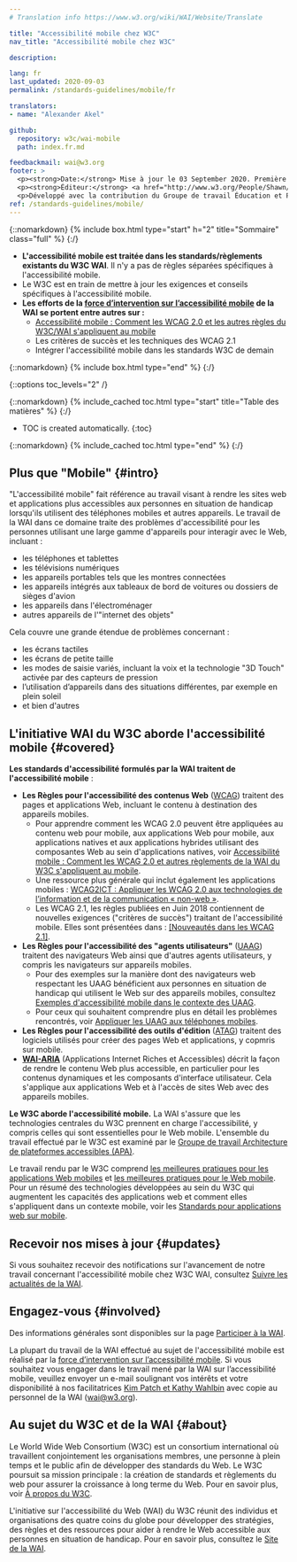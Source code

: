```yaml
---
# Translation info https://www.w3.org/wiki/WAI/Website/Translate

title: "Accessibilité mobile chez W3C"
nav_title: "Accessibilité mobile chez W3C"

description:

lang: fr
last_updated: 2020-09-03
permalink: /standards-guidelines/mobile/fr

translators:
- name: "Alexander Akel"

github:
  repository: w3c/wai-mobile
  path: index.fr.md

feedbackmail: wai@w3.org
footer: >
  <p><strong>Date:</strong> Mise à jour le 03 September 2020. Première publication en janvier 2008.</p>
  <p><strong>Éditeur:</strong> <a href="http://www.w3.org/People/Shawn/">Shawn Lawton Henry</a>.    
  <p>Développé avec la contribution du Groupe de travail Éducation et Promotion (<a href="http://www.w3.org/WAI/EO/">EOWG</a>).</p>
ref: /standards-guidelines/mobile/
---
```


{::nomarkdown}
{% include box.html type="start" h="2" title="Sommaire" class="full" %}
{:/}

-   **L'accessibilité mobile est traitée dans les standards/règlements existants du W3C WAI**. Il n'y a pas de règles séparées spécifiques à l'accessibilité mobile.
-   Le W3C est en train de mettre à jour les exigences et conseils spécifiques à l'accessibilité mobile.
-   **Les efforts de la [force d’intervention sur l’accessibilité mobile](https://www.w3.org/WAI/GL/mobile-a11y-tf/) de la WAI se portent entre autres sur :**
    -   [Accessibilité mobile : Comment les WCAG 2.0 et les autres règles du W3C/WAI s'appliquent au mobile](http://www.w3.org/TR/mobile-accessibility-mapping/)
    -   Les critères de succès et les techniques des WCAG 2.1
    -   Intégrer l'accessibilité mobile dans les standards W3C de demain

{::nomarkdown}
{% include box.html type="end" %}
{:/}


{::options toc_levels="2" /}

{::nomarkdown}
{% include_cached toc.html type="start" title="Table des matières" %}
{:/}

-   TOC is created automatically.
{:toc}

{::nomarkdown}
{% include_cached toc.html type="end" %}
{:/}

## Plus que "Mobile" {#intro}

"L'accessibilité mobile" fait référence au travail visant à rendre les sites web et applications plus accessibles aux personnes en situation de handicap lorsqu'ils utilisent des téléphones mobiles et autres appareils. Le travail de la WAI dans ce domaine traite des problèmes d'accessibilité pour les personnes utilisant une large gamme d'appareils pour interagir avec le Web, incluant :

-   les téléphones et tablettes
-   les télévisions numériques
-   les appareils portables tels que les montres connectées
-   les appareils intégrés aux tableaux de bord de voitures ou dossiers de sièges d'avion
-   les appareils dans l'électroménager
-   autres appareils de l'"internet des objets"

Cela couvre une grande étendue de problèmes concernant :

-   les écrans tactiles
-   les écrans de petite taille
-   les modes de saisie variés, incluant la voix et la technologie "3D Touch" activée par
    des capteurs de pression
-   l’utilisation d’appareils dans des situations différentes, par exemple en plein soleil
-   et bien d'autres

## L'initiative WAI du W3C aborde l'accessibilité mobile {#covered}

**Les standards d'accessibilité formulés par la WAI traitent de l'accessibilité mobile** :

-   **Les Règles pour l'accessibilité des contenus Web** ([WCAG](/standards-guidelines/wcag/)) traitent des pages et applications Web, incluant le contenu à destination des appareils mobiles.
    -   Pour apprendre comment les WCAG 2.0 peuvent être appliquées au contenu web pour mobile, aux applications Web pour mobile, aux applications natives et aux applications hybrides utilisant des composantes Web au sein d'applications natives, voir [Accessibilité mobile : Comment les WCAG 2.0 et autres règlements de la WAI du W3C s'appliquent au mobile](http://www.w3.org/TR/mobile-accessibility-mapping/).
    -   Une ressource plus générale qui inclut également les applications mobiles : [WCAG2ICT : Appliquer les WCAG 2.0 aux technologies de l’information et de la communication « non-web »](http://www.w3.org/TR/wcag2ict/).
    -   Les WCAG 2.1, les règles publiées en Juin 2018 contiennent de nouvelles exigences ("critères de succès") traitant de l'accessibilité mobile.  Elles sont présentées dans : [[Nouveautés dans les WCAG 2.1]](/standards-guidelines/wcag/new-in-21/).
-   **Les Règles pour l'accessibilité des "agents utilisateurs"** ([UAAG](/standards-guidelines/uaag/)) traitent des navigateurs Web ainsi que d'autres agents utilisateurs, y compris les navigateurs sur appareils mobiles.
    -   Pour des exemples sur la manière dont des navigateurs web respectant les UAAG bénéficient aux personnes en situation de handicap qui utilisent le Web sur des appareils mobiles, consultez [Exemples d'accessibilité mobile dans le contexte des UAAG](http://www.w3.org/TR/IMPLEMENTING-UAAG20/mobile).
    -   Pour ceux qui souhaitent comprendre plus en détail les problèmes rencontrés, voir [Appliquer les UAAG aux téléphones mobiles](http://www.w3.org/WAI/UA/work/wiki/Applying_UAAG_to_Mobile_Phones).
-   **Les Règles pour l'accessibilité des outils d'édition** ([ATAG](/standards-guidelines/atag/)) traitent des logiciels utilisés pour créer des pages Web et applications, y copmris sur mobile.
-   **[WAI-ARIA](/standards-guidelines/aria/)** (Applications Internet Riches et Accessibles) décrit la façon de rendre le contenu Web plus accessible, en particulier pour les contenus dynamiques et les composants d'interface utilisateur. Cela s'applique aux applications Web et à l'accès de sites Web avec des appareils mobiles.

 

**Le W3C aborde l'accessibilité mobile.** La WAI s'assure que les technologies centrales du W3C prennent en charge l'accessibilité, y compris celles qui sont essentielles pour le Web mobile. L'ensemble du travail effectué par le W3C est examiné par le [Groupe de travail Architecture de plateformes accessibles (APA)](https://www.w3.org/WAI/APA/).

Le travail rendu par le W3C comprend [les meilleures pratiques pour les applications Web mobiles](http://www.w3.org/TR/mwabp/) et [les meilleures pratiques pour le Web mobile](http://www.w3.org/TR/mobile-bp/). Pour un résumé des technologies développées au sein du W3C qui augmentent les capacités des applications web et comment elles s'appliquent dans un contexte mobile, voir les [Standards pour applications web sur mobile](http://www.w3.org/Mobile/mobile-web-app-state/).

## Recevoir nos mises à jour {#updates}

Si vous souhaitez recevoir des notifications sur l'avancement de notre travail concernant l'accessibilité mobile chez W3C WAI, consultez [Suivre les actualités de la WAI](/news/subscribe/). 

## Engagez-vous {#involved}

Des informations générales sont disponibles sur la page [Participer à la WAI](/about/participating/).

La plupart du travail de la WAI effectué au sujet de l'accessibilité mobile est réalisé par la [force d’intervention sur l’accessibilité mobile](https://www.w3.org/WAI/GL/mobile-a11y-tf/). Si vous souhaitez vous engager dans le travail mené par la WAI sur l’accessibilité mobile, veuillez envoyer un e-mail soulignant vos intérêts et votre disponibilité à nos facilitatrices [Kim Patch et Kathy Wahlbin](mailto:kathy@interactiveaccessibility.com,Kim@redstartsystems.com?cc=wai@w3.org,shadi@w3.org&subject=Mobile%20Accessibility%20Task%20Force%20Enquiry) avec copie au personnel de la WAI (wai@w3.org).

## Au sujet du W3C et de la WAI {#about}

Le World Wide Web Consortium (W3C) est un consortium international où travaillent conjointement les organisations membres, une personne à plein temps et le public afin de développer des standards du Web. Le W3C poursuit sa mission principale : la création de standards et règlements du web pour assurer la croissance à long terme du Web. Pour en savoir plus, voir [À propos du W3C](http://www.w3.org/Consortium/).

L'initiative sur l'accessibilité du Web (WAI) du W3C réunit des individus et organisations des quatre coins du globe pour développer des stratégies, des règles et des ressources pour aider à rendre le Web accessible aux personnes en situation de handicap. Pour en savoir plus, consultez le [Site de la WAI](http://www.w3.org/WAI/).
